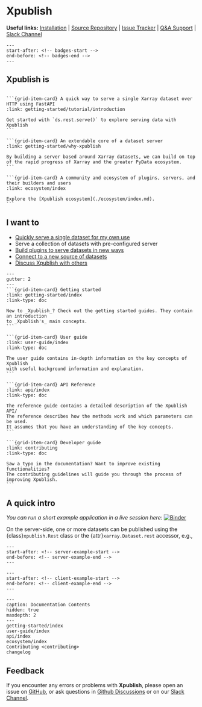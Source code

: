 # Xpublish

**Useful links:** [Installation](getting-started/installation) | [Source Repository](https://github.com/xpublish-community/xpublish/) | [Issue Tracker](https://github.com/xpublish-community/xpublish/issues) | [Q&A Support](https://github.com/xpublish-community/xpublish/discussions/categories/q-a?discussions_q=category%3AQ%26A+) | [Slack Channel](./ecosystem/index.md#slack)

```{include} ../../README.md
---
start-after: <!-- badges-start -->
end-before: <!-- badges-end -->
---
```

## Xpublish is

````{grid} 3

```{grid-item-card} A quick way to serve a single Xarray dataset over HTTP using FastAPI
:link: getting-started/tutorial/introduction

Get started with `ds.rest.serve()` to explore serving data with Xpublish
```

```{grid-item-card} An extendable core of a dataset server
:link: getting-started/why-xpublish

By building a server based around Xarray datasets, we can build on top of the rapid progress of Xarray and the greater PyData ecosystem.
```

```{grid-item-card} A community and ecosystem of plugins, servers, and their builders and users
:link: ecosystem/index

Explore the [Xpublish ecosystem](./ecosystem/index.md).
```

````

## I want to

- [Quickly serve a single dataset for my own use](getting-started/tutorial/introduction)
- Serve a collection of datasets with pre-configured server
- [Build plugins to serve datasets in new ways](getting-started/tutorial/dataset-router-plugin)
- [Connect to a new source of datasets](getting-started/tutorial/dataset-provider-plugin)
- [Discuss Xpublish with others](ecosystem/index.md#connect)

````{grid} 1 1 2 2
---
gutter: 2
---
```{grid-item-card} Getting started
:link: getting-started/index
:link-type: doc

New to _Xpublish_? Check out the getting started guides. They contain an introduction
to _Xpublish's_ main concepts.
```

```{grid-item-card} User guide
:link: user-guide/index
:link-type: doc

The user guide contains in-depth information on the key concepts of Xpublish
with useful background information and explanation.
```

```{grid-item-card} API Reference
:link: api/index
:link-type: doc

The reference guide contains a detailed description of the Xpublish API/
The reference describes how the methods work and which parameters can be used.
It assumes that you have an understanding of the key concepts.
```

```{grid-item-card} Developer guide
:link: contributing
:link-type: doc

Saw a typo in the documentation? Want to improve existing functionalities?
The contributing guidelines will guide you through the process of improving Xpublish.
```

````

## A quick intro

_You can run a short example application in a live session here:_ [![Binder](https://mybinder.org/badge_logo.svg)](https://mybinder.org/v2/gh/xpublish-community/xpublish/master)

On the server-side, one or more datasets can be published using the
{class}`xpublish.Rest` class or the {attr}`xarray.Dataset.rest` accessor, e.g.,

```{include} ../../README.md
---
start-after: <!-- server-example-start -->
end-before: <!-- server-example-end -->
---
```

```{include} ../../README.md
---
start-after: <!-- client-example-start -->
end-before: <!-- client-example-end -->
---
```

```{toctree}
---
caption: Documentation Contents
hidden: true
maxdepth: 2
---
getting-started/index
user-guide/index
api/index
ecosystem/index
Contributing <contributing>
changelog
```

## Feedback

If you encounter any errors or problems with **Xpublish**, please open an issue
on [GitHub](http://github.com/xpublish-community/xpublish), or ask questions in [Github Discussions](https://github.com/xpublish-community/xpublish/discussions/categories/q-a?discussions_q=category%3AQ%26A+) or on our [Slack Channel](./ecosystem/index.md#slack).
